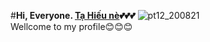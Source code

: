 #**Hi, Everyone. [Tạ Hiếu nè](https://www.facebook.com/TaHieu2709/)💕💕💕**
![pt12_200821](https://user-images.githubusercontent.com/71754731/130457643-6de59841-7ad6-463c-b62c-fbcb1b87aa6f.png)                                                               
 Wellcome to my profile😊😊😊


